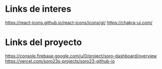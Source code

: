 # Links de interes
https://react-icons.github.io/react-icons/icons/gi/
https://chakra-ui.com/


# Links del proyecto
https://console.firebase.google.com/u/0/project/soro-dashboard/overview
https://vercel.com/soro23s-projects/soro23-github-io